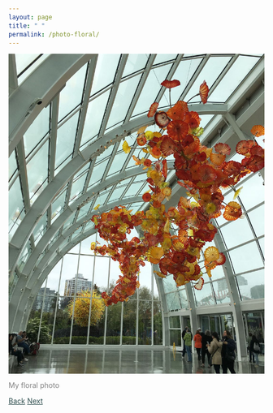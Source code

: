 ```yaml
---
layout: page
title: " "
permalink: /photo-floral/
---
```


<img title="a title" alt="Alt text" align="middle" src="/assets/pers-floral.jpg">
<p style="color:Gray"> My floral photo </p>
<a style="color:DarkSlateGray" align="right" href="{{site.url}}/Photography/">Back</a>
<a style="color:DarkSlateGray" href="{{site.url}}/Photography/">Next</a>

